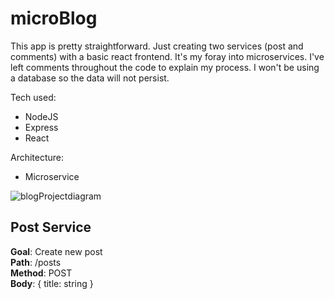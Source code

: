 # microBlog

This app is pretty straightforward. Just creating two services (post and comments) with a basic react frontend. It's my foray into microservices. I've left comments throughout the code to explain my process. I won't be using a database so the data will not persist.

Tech used:
- NodeJS
- Express
- React

Architecture:
- Microservice

![blogProjectdiagram](https://user-images.githubusercontent.com/50179896/126414532-05640ece-fe51-494f-a29c-987cd195aa83.png#center)

## Post Service

**Goal**: Create new post\
**Path**: /posts\
**Method**: POST\
**Body**: { title: string }
